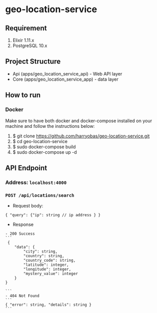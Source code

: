 # geo-location-service

## Requirement

1. Elixir 1.11.x
2. PostgreSQL 10.x

## Project Structure 

* Api (apps/geo_location_service_api) - Web API layer
* Core (apps/geo_location_service_app) - data layer

## How to run 

### Docker 
Make sure to have both docker and docker-compose installed on your machine and follow the instructions below:

1. $ git clone https://github.com/harryobas/geo-location-service.git
2. $ cd geo-location-service
3. $ sudo docker-compose build
4. $ sudo docker-compose up -d

## API Endpoint 

### Address: `localhost:4000`

### `POST /api/locations/search`
  - Request body:

  ```
  { "query": {"ip": string // ip address } }

  ```
   - Response

    - 200 Success
    ```
     {
        "data": {
            "city": string,
            "country": string,
            "country_code": string,
            "latitude": integer,
            "longitude": integer,
            "mystery_value": integer
        }
    }

    ```
    - 404 Not Found
    ```
    { "error": string, "details": string }
    ```




